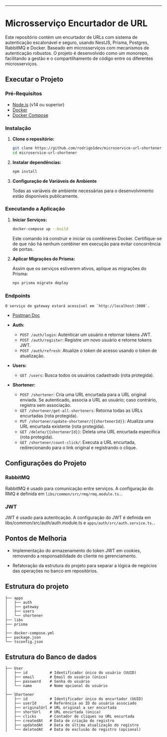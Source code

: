 ---

# Microsserviço Encurtador de URL

Este repositório contém um encurtador de URLs com sistema de autenticação escalonável e seguro, usando NestJS, Prisma, Postgres, RabbitMQ e Docker. Baseado em microsserviços com mecanismos de autenticação robustos. O projeto é desenvolvido como um monorepo, facilitando a gestão e o compartilhamento de código entre os diferentes microsserviços.

## Executar o Projeto

### Pré-Requisitos

- [Node.js](https://nodejs.org/) (v14 ou superior)
- [Docker](https://www.docker.com/)
- [Docker Compose](https://docs.docker.com/compose/)

### Instalação

1. **Clone o repositório:**

   ```bash
   git clone https://github.com/rodrigo1dev/microservice-url-shortener.git
   cd microservice-url-shortener
   ```

2. **Instalar dependências:**

   ```bash
   npm install
   ```

3. **Configuração de Variáveis de Ambiente**

   Todas as variáveis de ambiente necessárias para o desenvolvimento estão disponíveis publicamente.

### Executando a Aplicação

1. **Iniciar Serviços:**

   ```bash
   docker-compose up --build
   ```

   Este comando irá construir e iniciar os contêineres Docker. Certifique-se de que não há nenhum contêiner em execução para evitar concorrência de portas.

2. **Aplicar Migrações do Prisma:**

   Assim que os serviços estiverem ativos, aplique as migrações do Prisma:

   ```bash
   npx prisma migrate deploy
   ```

### Endpoints

    O serviço de gateway estará acessível em `http://localhost:3000`.

- [Postman Doc](https://documenter.getpostman.com/view/36625948/2sA3dviCBh)

- **Auth:**

  - `POST /auth/login`: Autenticar um usuário e retornar tokens JWT.
  - `POST /auth/register`: Registre um novo usuário e retorne tokens JWT.
  - `POST /auth/refresh`: Atualize o token de acesso usando o token de atualização.

- **Users:**

  - `GET /users`: Busca todos os usuários cadastrado (rota protegida).

- **Shortener:**

  - `POST /shortener`: Cria uma URL encurtada para a URL original enviada. Se autenticado, associa a URL ao usuário; caso contrário, registra sem associação.
  - `GET /shortener/get-all-shorteners`: Retorna todas as URLs encurtadas (rota protegida).
  - `PUT /shortener/update-shortener/{{shortenerId}}`: Atualiza uma URL encurtada existente (rota protegida).
  - `GET /delete/{{shortenerId}}`: Deleta uma URL encurtada específica (rota protegida).
  - `GET /shortener/count-click/`: Executa a URL encurtada, redirecionando para o link original e registrando o clique.

## Configurações do Projeto

### RabbitMQ

RabbitMQ é usado para comunicação entre serviços. A configuração do RMQ é definida em `libs/common/src/rmq/rmq.module.ts.`.

### JWT

JWT é usado para autenticação. A configuração do JWT é definida em libs/common/src/auth/auth.module.ts e `apps/auth/src/auth.service.ts.`.

## Pontos de Melhoria

- Implementação do armazenamento do token JWT em cookies, removendo a responsabilidade do cliente no gerenciamento.

- Refatoração da estrutura do projeto para separar a lógica de negócios das operações no banco em repositórios.

## Estrutura do projeto

```
├── apps
│   ├── auth
│   ├── gateway
│   ├── users
│   └── shortener
├── libs
├── prisma
│
├── docker-compose.yml
├── package.json
└── tsconfig.json
```

## Estrutura do Banco de dados

```
├── User
│   ├── id          # Identificador único do usuário (UUID)
│   ├── email       # Email do usuário (único)
│   ├── password    # Senha do usuário
│   └── name        # Nome opcional do usuário
│
├── Shortener
│   ├── id          # Identificador único do encurtador (UUID)
│   ├── userId      # Referência ao ID do usuário associado
│   ├── originalUrl # URL original a ser encurtada
│   ├── shortUrl    # URL encurtada (única)
│   ├── clicks      # Contador de cliques na URL encurtada
│   ├── createdAt   # Data de criação do registro
│   ├── updatedAt   # Data de última atualização do registro
│   └── deletedAt   # Data de exclusão do registro (opcional)

```
